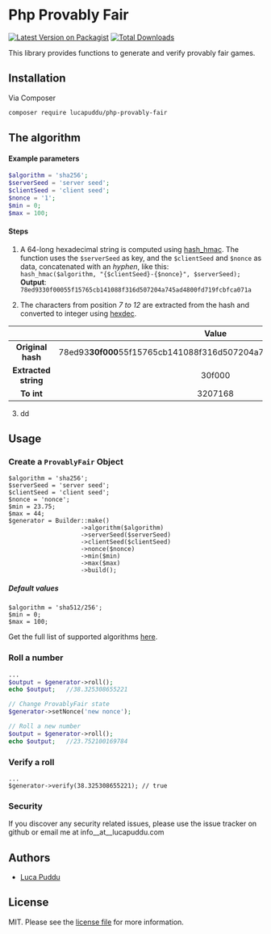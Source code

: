 # Php Provably Fair

[![Latest Version on Packagist][ico-version]][link-packagist]
[![Total Downloads][ico-downloads]][link-downloads]

This library provides functions to generate and verify provably fair games.

## Installation

Via Composer

``` bash
composer require lucapuddu/php-provably-fair
```

## The algorithm
#### Example parameters
```php
$algorithm = 'sha256';
$serverSeed = 'server seed';
$clientSeed = 'client seed';
$nonce = '1';
$min = 0;
$max = 100;
```

#### Steps
1. A 64-long hexadecimal string is computed using [hash_hmac](https://www.php.net/manual/en/function.hash-hmac.php). The function 
uses the `$serverSeed` as key, and the `$clientSeed` and `$nonce` as data, concatenated with an _hyphen_, like this:  
`hash_hmac($algorithm, "{$clientSeed}-{$nonce}", $serverSeed);`  
**Output**: `78ed9330f00055f15765cb141088f316d507204a745ad4800fd719fcbfca071a`

2. The characters from position _7 to 12_ are extracted from the hash and converted to integer using [hexdec](https://www.php.net/manual/en/function.hexdec.php).  

|  |Value|  
| :---: | :---: |  
|   **Original hash**  | 78ed93**30f000**55f15765cb141088f316d507204a745ad4800fd719fcbfca071a |  
| **Extracted string** |30f000|  
|      **To int**     |3207168|

3. dd

## Usage

### Create a `ProvablyFair` Object
```
$algorithm = 'sha256';
$serverSeed = 'server seed';
$clientSeed = 'client seed';
$nonce = 'nonce';
$min = 23.75;
$max = 44;
$generator = Builder::make()
                    ->algorithm($algorithm)
                    ->serverSeed($serverSeed)
                    ->clientSeed($clientSeed)
                    ->nonce($nonce)
                    ->min($min)
                    ->max($max)
                    ->build();
```
##### Default values
```
$algorithm = 'sha512/256';
$min = 0;
$max = 100;
```

Get the full list of supported algorithms [here](https://www.php.net/manual/en/function.hash-hmac-algos.php).

### Roll a number
```php
...
$output = $generator->roll();
echo $output;   //38.325308655221

// Change ProvablyFair state
$generator->setNonce('new nonce');

// Roll a new number
$output = $generator->roll();
echo $output;   //23.752100169784
```

### Verify a roll
```
...
$generator->verify(38.325308655221); // true
```

### Security

If you discover any security related issues, please use the issue tracker on github or email me at info__at__lucapuddu.com

## Authors

- [Luca Puddu][link-author]

## License

MIT. Please see the [license file](license.md) for more information.

[ico-version]: https://img.shields.io/packagist/v/lucapuddu/php-provably-fair.svg?style=flat-square
[ico-downloads]: https://img.shields.io/packagist/dt/lucapuddu/php-provably-fair.svg?style=flat-square

[link-packagist]: https://packagist.org/packages/lucapuddu/php-provably-fair
[link-downloads]: https://packagist.org/packages/lucapuddu/php-provably-fair
[link-author]: https://github.com/LucaPuddu
